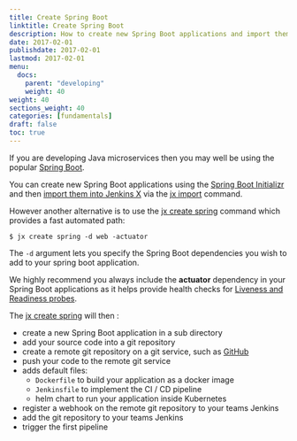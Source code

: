 ```yaml
---
title: Create Spring Boot
linktitle: Create Spring Boot
description: How to create new Spring Boot applications and import them into Jenkins X
date: 2017-02-01
publishdate: 2017-02-01
lastmod: 2017-02-01
menu:
  docs:
    parent: "developing"
    weight: 40
weight: 40
sections_weight: 40
categories: [fundamentals]
draft: false
toc: true
---
```


                
If you are developing Java microservices then you may well be using the popular [Spring Boot](https://projects.spring.io/spring-boot/). 

You can create new Spring Boot applications using the [Spring Boot Initializr](http://start.spring.io/) and then [import them into Jenkins X](/developing/import) via the [jx import](/commands/jx_import) command.
 
However another alternative is to use the [jx create spring](/commands/jx_create_spring) command which provides a fast automated path:

```shell
$ jx create spring -d web -actuator
```

The `-d` argument lets you specify the Spring Boot dependencies you wish to add to your spring boot application.

We highly recommend you always include the **actuator** dependency in your Spring Boot applications as it helps provide health checks for [Liveness and Readiness probes](https://kubernetes.io/docs/tasks/configure-pod-container/configure-liveness-readiness-probes/).

The [jx create spring](/commands/jx_create_spring) will then :

* create a new Spring Boot application in a sub directory
* add your source code into a git repository 
* create a remote git repository on a git service, such as [GitHub](https://github.com)
* push your code to the remote git service
* adds default files:
  * `Dockerfile` to build your application as a docker image
  * `Jenkinsfile` to implement the CI / CD pipeline
  * helm chart to run your application inside Kubernetes
* register a webhook on the remote git repository to your teams Jenkins
* add the git repository to your teams Jenkins
* trigger the first pipeline 

